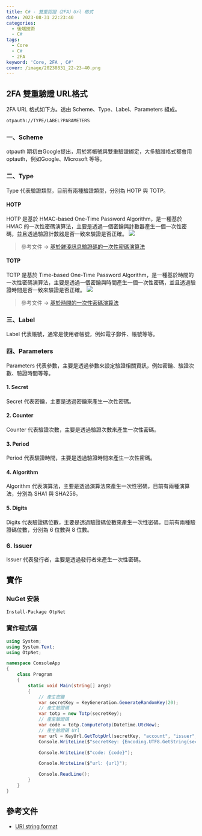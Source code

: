 ```yaml
---
title: C# - 雙重認證（2FA）Url 格式
date: 2023-08-31 22:23:40
categories: 
  - 後端技術
  - C#
tags: 
  - Core
  - C#
  - 2FA
keyword: 'Core, 2FA , C#'
cover: /image/20230831_22-23-40.png
---
```

## 2FA 雙重驗證 URL格式
2FA URL 格式如下方。透由 Scheme、Type、Label、Parameters 組成。

```cmd
otpauth://TYPE/LABEL?PARAMETERS
```

### 一、Scheme
otpauth 期初由Google提出，用於將帳號與雙重驗證綁定，大多驗證格式都會用optauth，例如Google、Microsoft 等等。

### 二、Type
Type 代表驗證類型，目前有兩種驗證類型，分別為 HOTP 與 TOTP。

#### HOTP

HOTP 是基於 HMAC-based One-Time Password Algorithm，是一種基於 HMAC 的一次性密碼演算法，主要是透過一個密鑰與計數器產生一個一次性密碼，並且透過驗證計數器是否一致來驗證是否正確。
![](/image/20230901_22-56-41.png)

> 參考文件 -> [基於雜湊訊息驗證碼的一次性密碼演算法](https://zh.wikipedia.org/wiki/%E5%9F%BA%E4%BA%8E%E6%95%A3%E5%88%97%E6%B6%88%E6%81%AF%E9%AA%8C%E8%AF%81%E7%A0%81%E7%9A%84%E4%B8%80%E6%AC%A1%E6%80%A7%E5%AF%86%E7%A0%81%E7%AE%97%E6%B3%95)
#### TOTP

TOTP 是基於 Time-based One-Time Password Algorithm，是一種基於時間的一次性密碼演算法，主要是透過一個密鑰與時間產生一個一次性密碼，並且透過驗證時間是否一致來驗證是否正確。
![](/image/20230901_22-55-57.png)

> 參考文件 -> [基於時間的一次性密碼演算法](https://zh.wikipedia.org/wiki/%E5%9F%BA%E4%BA%8E%E6%97%B6%E9%97%B4%E7%9A%84%E4%B8%80%E6%AC%A1%E6%80%A7%E5%AF%86%E7%A0%81%E7%AE%97%E6%B3%95)

### 三、Label
Label 代表帳號，通常是使用者帳號，例如電子郵件、帳號等等。

### 四、Parameters
Parameters 代表參數，主要是透過參數來設定驗證相關資訊，例如密鑰、驗證次數、驗證時間等等。

#### 1. Secret
Secret 代表密鑰，主要是透過密鑰來產生一次性密碼。

#### 2. Counter
Counter 代表驗證次數，主要是透過驗證次數來產生一次性密碼。

#### 3. Period
Period 代表驗證時間，主要是透過驗證時間來產生一次性密碼。

#### 4. Algorithm
Algorithm 代表演算法，主要是透過演算法來產生一次性密碼，目前有兩種演算法，分別為 SHA1 與 SHA256。

#### 5. Digits
Digits 代表驗證碼位數，主要是透過驗證碼位數來產生一次性密碼，目前有兩種驗證碼位數，分別為 6 位數與 8 位數。

### 6. Issuer
Issuer 代表發行者，主要是透過發行者來產生一次性密碼。

## 實作

### NuGet 安裝

```cmd
Install-Package OtpNet
```

### 實作程式碼

```csharp
using System;
using System.Text;
using OtpNet;

namespace ConsoleApp
{
    class Program
    {
        static void Main(string[] args)
        {
            // 產生密鑰
            var secretKey = KeyGeneration.GenerateRandomKey(20);
            // 產生驗證碼
            var totp = new Totp(secretKey);
            // 產生驗證碼
            var code = totp.ComputeTotp(DateTime.UtcNow);
            // 產生驗證碼 Url
            var url = KeyUrl.GetTotpUrl(secretKey, "account", "issuer", 6, OtpHashMode.Sha1);
            Console.WriteLine($"secretKey: {Encoding.UTF8.GetString(secretKey)}");

            Console.WriteLine($"code: {code}");

            Console.WriteLine($"url: {url}");

            Console.ReadLine();
        }
    }
}
```

## 參考文件

- [URI string format](https://docs.yubico.com/yesdk/users-manual/application-oath/uri-string-format.html)

